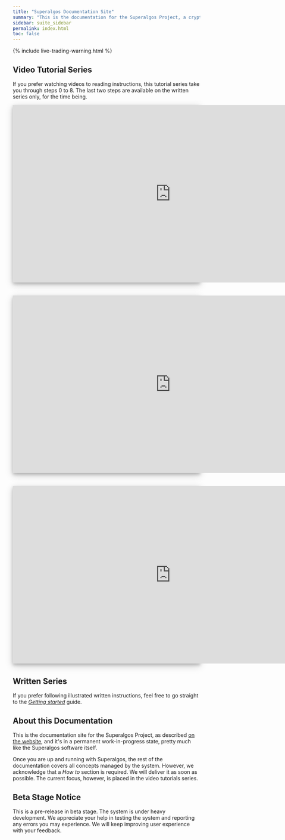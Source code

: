 ```yaml
---
title: "Superalgos Documentation Site"
summary: "This is the documentation for the Superalgos Project, a crypto-intelligence suite enabling the automation of complex trading strategies and robust market data processing. Getting started with Superalgos is really easy: you may choose to follow a series of video tutorials, or follow written instructions instead. The video series is richer in explanations, while the written series is more concise and to-the-point."
sidebar: suite_sidebar
permalink: index.html
toc: false
---
```


{% include live-trading-warning.html %}

## Video Tutorial Series

If you prefer watching videos to reading instructions, this tutorial series take you through steps 0 to 8. The last two steps are available on the written series only, for the time being.

<div style="background-color: white; box-shadow: 0 4px 8px 0 rgba(0, 0, 0, 0.2), 0 6px 20px 0 rgba(0, 0, 0, 0.19); margin-bottom: 35px; max-width: 850px; max-height: 476px;">
<iframe width="848" height="476" src="https://www.youtube.com/embed/ac6QMxfigs8" frameborder="0" allow="accelerometer; autoplay; encrypted-media; gyroscope; picture-in-picture" allowfullscreen></iframe>
</div>

<div style="background-color: white; box-shadow: 0 4px 8px 0 rgba(0, 0, 0, 0.2), 0 6px 20px 0 rgba(0, 0, 0, 0.19); margin-bottom: 35px; max-width: 850px; max-height: 476px;">
<iframe width="848" height="476" src="https://www.youtube.com/embed/OG7WayGRqT0" frameborder="0" allow="accelerometer; autoplay; encrypted-media; gyroscope; picture-in-picture" allowfullscreen></iframe>
</div>

<div style="background-color: white; box-shadow: 0 4px 8px 0 rgba(0, 0, 0, 0.2), 0 6px 20px 0 rgba(0, 0, 0, 0.19); margin-bottom: 35px; max-width: 850px; max-height: 476px;">
<iframe width="848" height="476" src="https://www.youtube.com/embed/oyiXLoRhWPw" frameborder="0" allow="accelerometer; autoplay; encrypted-media; gyroscope; picture-in-picture" allowfullscreen></iframe>
</div>

## Written Series

If you prefer following illustrated written instructions, feel free to go straight to the *[Getting started](suite-step-0.html)* guide.

## About this Documentation

This is the documentation site for the Superalgos Project, as described [on the website](https://superalgos.org/), and it's in a permanent work-in-progress state, pretty much like the Superalgos software itself.

Once you are up and running with Superalgos, the rest of the documentation covers all concepts managed by the system. However, we acknowledge that a *How to* section is required. We will deliver it as soon as possible. The current focus, however, is placed in the video tutorials series.

## Beta Stage Notice

This is a pre-release in beta stage. The system is under heavy development. We appreciate your help in testing the system and reporting any errors you may experience. We will keep improving user experience with your feedback.


